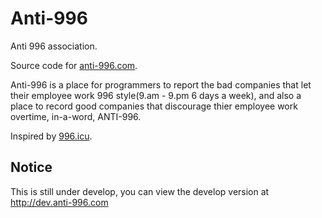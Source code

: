 # Anti-996
Anti 996 association.


Source code for [anti-996.com](https://anti-996.com).


Anti-996 is a place for programmers to report the bad companies that let their employee work 996 style(9.am - 9.pm 6 days a week),
and also a place to record good companies that discourage thier employee work overtime, in-a-word, ANTI-996.

Inspired by [996.icu](https://996.icu).

## Notice
This is still under develop, you can view the develop version at http://dev.anti-996.com
